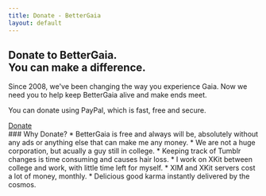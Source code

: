 ```yaml
---
title: Donate - BetterGaia
layout: default
---
```


<section>
    <div class="wrapper align-center">
        <h1>Donate to BetterGaia. <br>You can make a difference.</h1>
    </div>
</section>

<section>
    <div class="wrapper align-center">
        <p>Since 2008, we've been changing the way you experience Gaia. Now we need you to help keep BetterGaia alive and make ends meet.</p>
        <p>You can donate using PayPal, which is fast, free and secure.</p>
        <a href="https://addons.mozilla.org/en-us/firefox/addon/bettergaia/contribute/installed/" class="button">Donate</a>
    </div>
</section>

<section>
    <div class="wrapper" markdown="1">
        ### Why Donate?
        * BetterGaia is free and always will be, absolutely without any ads or anything else that can make me any money.
        * We are not a huge corporation, but acually a guy still in college.
        * Keeping track of Tumblr changes is time consuming and causes hair loss.
        * I work on XKit between college and work, with little time left for myself.
        * XIM and XKit servers cost a lot of money, monthly.
        * Delicious good karma instantly delivered by the cosmos.
    </div>
</section>
